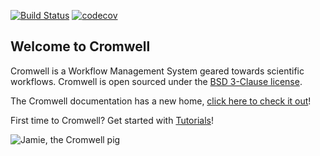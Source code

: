 [![Build Status](https://travis-ci.org/broadinstitute/cromwell.svg?branch=develop)](https://travis-ci.org/broadinstitute/cromwell?branch=develop)
[![codecov](https://codecov.io/gh/broadinstitute/cromwell/branch/develop/graph/badge.svg)](https://codecov.io/gh/broadinstitute/cromwell)

## Welcome to Cromwell

Cromwell is a Workflow Management System geared towards scientific workflows. Cromwell is open sourced under the [BSD 3-Clause license](LICENSE.txt).

The Cromwell documentation has a new home, [click here to check it out](http://cromwell.readthedocs.io/en/develop)!

First time to Cromwell? Get started with [Tutorials](https://cromwell.readthedocs.io/en/latest/tutorials/FiveMinuteIntro/)!

![Jamie, the Cromwell pig](https://us.v-cdn.net/5019796/uploads/FileUpload/63/29e34d502031fc9f0114aadb394337.png)